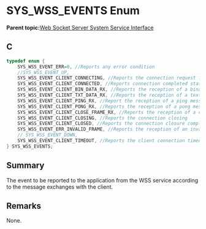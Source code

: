 # SYS\_WSS\_EVENTS Enum

**Parent topic:**[Web Socket Server System Service Interface](GUID-9DCBB817-ECC8-46C6-954B-F6B0D8F5C0BC.md)

## C

```c
typedef enum {
    SYS_WSS_EVENT_ERR=0, //Reports any error condition
    //SYS_WSS_EVENT_UP,
    SYS_WSS_EVENT_CLIENT_CONNECTING, //Reports the connection request from the client
    SYS_WSS_EVENT_CLIENT_CONNECTED, //Reports connection completed status
    SYS_WSS_EVENT_CLIENT_BIN_DATA_RX, //Reports the reception of a binary data
    SYS_WSS_EVENT_CLIENT_TXT_DATA_RX, //Reports the reception of a text data
    SYS_WSS_EVENT_CLIENT_PING_RX, //Report the reception of a ping message
    SYS_WSS_EVENT_CLIENT_PONG_RX, //Reports the reception of a pong message
    SYS_WSS_EVENT_CLIENT_CLOSE_FRAME_RX, //Reports the reception of a closing handshake
    SYS_WSS_EVENT_CLIENT_CLOSING, //Reports the connection closing
    SYS_WSS_EVENT_CLIENT_CLOSED, //Reports the connection closure completion
    SYS_WSS_EVENT_ERR_INVALID_FRAME, //Reports the reception of an invalid frame
    // SYS_WSS_EVENT_DOWN,
    SYS_WSS_EVENT_CLIENT_TIMEOUT, //Reports the client connection timeout
} SYS_WSS_EVENTS;

```

## Summary

The event to be reported to the application from the WSS service according to the message exchanges with the client.

## Remarks

None.


